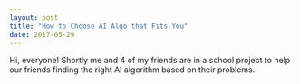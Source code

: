 ```yaml
---
layout: post
title: "How to Choose AI Algo that Fits You"
date: 2017-05-29
---
```


Hi, everyone! Shortly me and 4 of my friends are in a school project to help our friends finding the right AI algorithm based on their problems.
